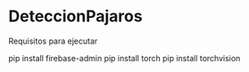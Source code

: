 # DeteccionPajaros



Requisitos para ejecutar

pip install firebase-admin
pip install torch
pip install torchvision